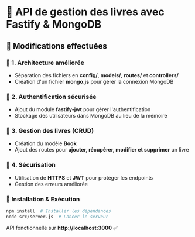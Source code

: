 # 📌 API de gestion des livres avec Fastify & MongoDB

## 🚀 Modifications effectuées

### 🔹 1. Architecture améliorée
- Séparation des fichiers en **config/**, **models/**, **routes/** et **controllers/**
- Création d'un fichier **mongo.js** pour gérer la connexion MongoDB

### 🔹 2. Authentification sécurisée
- Ajout du module **fastify-jwt** pour gérer l'authentification
- Stockage des utilisateurs dans MongoDB au lieu de la mémoire

### 🔹 3. Gestion des livres (CRUD)
- Création du modèle **Book**
- Ajout des routes pour **ajouter, récupérer, modifier et supprimer** un livre

### 🔹 4. Sécurisation
- Utilisation de **HTTPS** et **JWT** pour protéger les endpoints
- Gestion des erreurs améliorée

### 📜 Installation & Exécution
```bash
npm install  # Installer les dépendances
node src/server.js  # Lancer le serveur
```

API fonctionnelle sur **http://localhost:3000** ✅
